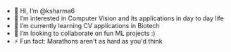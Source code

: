 - 👋 Hi, I’m @ksharma6
- 👀 I’m interested in Computer Vision and its applications in day to day life
- 🌱 I’m currently learning CV applications in Biotech
- 💞️ I’m looking to collaborate on fun ML projects :)
- ⚡ Fun fact: Marathons aren't as hard as you'd think

<!---
ksharma6/ksharma6 is a ✨ special ✨ repository because its `README.md` (this file) appears on your GitHub profile.
You can click the Preview link to take a look at your changes.
--->
